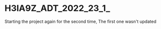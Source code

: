# H3IA9Z_ADT_2022_23_1_
Starting the project again for the second time, The first one wasn't updated
